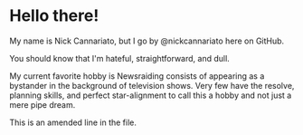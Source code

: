 # Hello there! 

My name is Nick Cannariato, but I go by @nickcannariato here on GitHub.

You should know that I'm hateful, straightforward, and dull.

My current favorite hobby is Newsraiding consists of appearing as a bystander in the background of television shows. Very few have the resolve, planning skills, and perfect star-alignment to call this a hobby and not just a mere pipe dream. 

This is an amended line in the file.
